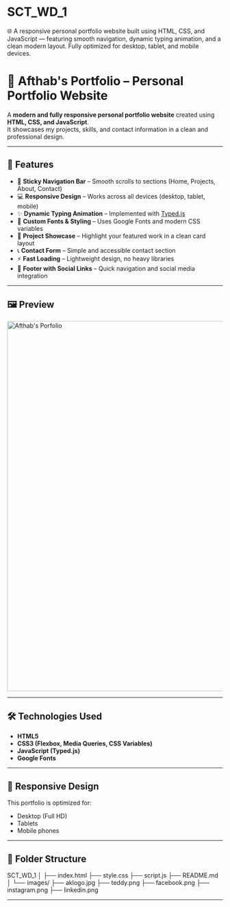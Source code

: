 # SCT_WD_1
🌐 A responsive personal portfolio website built using HTML, CSS, and JavaScript — featuring smooth navigation, dynamic typing animation, and a clean modern layout. Fully optimized for desktop, tablet, and mobile devices.

# 🌟 Afthab's Portfolio – Personal Portfolio Website

A **modern and fully responsive personal portfolio website** created using **HTML, CSS, and JavaScript**.  
It showcases my projects, skills, and contact information in a clean and professional design.

---

## 🚀 Features

- 🧭 **Sticky Navigation Bar** – Smooth scrolls to sections (Home, Projects, About, Contact)
- 💻 **Responsive Design** – Works across all devices (desktop, tablet, mobile)
- ✨ **Dynamic Typing Animation** – Implemented with [Typed.js](https://github.com/mattboldt/typed.js/)
- 🎨 **Custom Fonts & Styling** – Uses Google Fonts and modern CSS variables
- 📂 **Project Showcase** – Highlight your featured work in a clean card layout
- 📞 **Contact Form** – Simple and accessible contact section
- ⚡ **Fast Loading** – Lightweight design, no heavy libraries
- 🦶 **Footer with Social Links** – Quick navigation and social media integration

---

## 🖼️ Preview

<img width="1897" height="862" alt="Afthab's Porfolio" src="https://github.com/user-attachments/assets/95b4c422-a2ca-46d7-b85c-614f693a1590" />

---

## 🛠️ Technologies Used

- **HTML5**
- **CSS3 (Flexbox, Media Queries, CSS Variables)**
- **JavaScript (Typed.js)**
- **Google Fonts**

---

## 📱 Responsive Design

This portfolio is optimized for:
- Desktop (Full HD)
- Tablets
- Mobile phones

---

## 📂 Folder Structure

SCT_WD_1
│
├── index.html
├── style.css
├── script.js
├── README.md
│
└── images/
    ├── aklogo.jpg
    ├── teddy.png
    ├── facebook.png
    ├── instagram.png
    ├── linkedin.png

---

